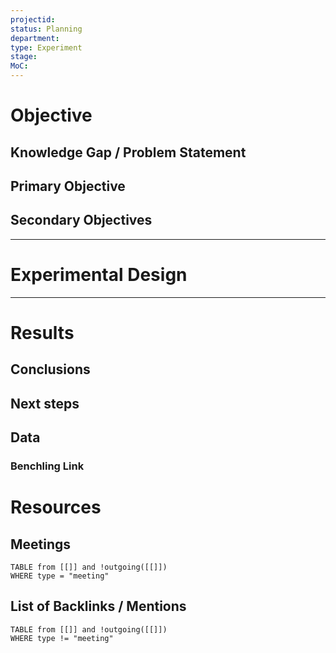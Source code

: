 ```yaml
---
projectid: 
status: Planning
department: 
type: Experiment
stage: 
MoC:
---
```

# Objective 

## Knowledge Gap / Problem Statement


## Primary Objective


## Secondary Objectives


___

# Experimental Design


___

# Results
## Conclusions 


## Next steps


## Data 


### Benchling Link


# Resources



## Meetings
```dataview
TABLE from [[]] and !outgoing([[]])
WHERE type = "meeting"
```

## List of Backlinks / Mentions
```dataview
TABLE from [[]] and !outgoing([[]])
WHERE type != "meeting"
```